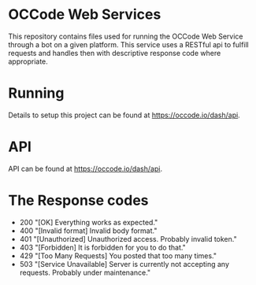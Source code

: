 # OCCode Web Services #
This repository contains files used for running the OCCode Web Service through a bot on a given platform. This service uses a RESTful api to fulfill requests and handles then with descriptive response code where appropriate.

# Running #
Details to setup this project can be found at https://occode.io/dash/api. 

# API #
API can be found at https://occode.io/dash/api.

The Response codes
=============
* 200
"[OK] Everything works as expected."
* 400
"[Invalid format] Invalid body format."
* 401 
"[Unauthorized] Unauthorized access. Probably invalid token."
* 403
"[Forbidden] It is forbidden for you to do that."
* 429
"[Too Many Requests] You posted that too many times."
* 503
"[Service Unavailable] Server is currently not accepting any requests. Probably under maintenance."
